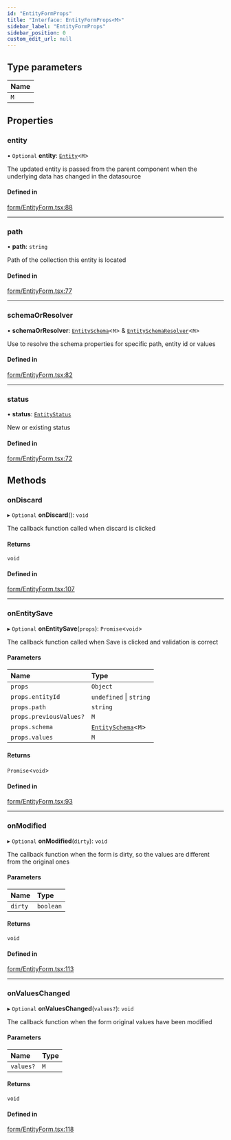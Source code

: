 ```yaml
---
id: "EntityFormProps"
title: "Interface: EntityFormProps<M>"
sidebar_label: "EntityFormProps"
sidebar_position: 0
custom_edit_url: null
---
```


## Type parameters

| Name |
| :------ |
| `M` |

## Properties

### entity

• `Optional` **entity**: [`Entity`](Entity)<`M`\>

The updated entity is passed from the parent component when the underlying data
has changed in the datasource

#### Defined in

[form/EntityForm.tsx:88](https://github.com/Camberi/firecms/blob/2d60fba/src/form/EntityForm.tsx#L88)

___

### path

• **path**: `string`

Path of the collection this entity is located

#### Defined in

[form/EntityForm.tsx:77](https://github.com/Camberi/firecms/blob/2d60fba/src/form/EntityForm.tsx#L77)

___

### schemaOrResolver

• **schemaOrResolver**: [`EntitySchema`](EntitySchema)<`M`\> & [`EntitySchemaResolver`](../types/EntitySchemaResolver)<`M`\>

Use to resolve the schema properties for specific path, entity id or values

#### Defined in

[form/EntityForm.tsx:82](https://github.com/Camberi/firecms/blob/2d60fba/src/form/EntityForm.tsx#L82)

___

### status

• **status**: [`EntityStatus`](../types/EntityStatus)

New or existing status

#### Defined in

[form/EntityForm.tsx:72](https://github.com/Camberi/firecms/blob/2d60fba/src/form/EntityForm.tsx#L72)

## Methods

### onDiscard

▸ `Optional` **onDiscard**(): `void`

The callback function called when discard is clicked

#### Returns

`void`

#### Defined in

[form/EntityForm.tsx:107](https://github.com/Camberi/firecms/blob/2d60fba/src/form/EntityForm.tsx#L107)

___

### onEntitySave

▸ `Optional` **onEntitySave**(`props`): `Promise`<`void`\>

The callback function called when Save is clicked and validation is correct

#### Parameters

| Name | Type |
| :------ | :------ |
| `props` | `Object` |
| `props.entityId` | `undefined` \| `string` |
| `props.path` | `string` |
| `props.previousValues?` | `M` |
| `props.schema` | [`EntitySchema`](EntitySchema)<`M`\> |
| `props.values` | `M` |

#### Returns

`Promise`<`void`\>

#### Defined in

[form/EntityForm.tsx:93](https://github.com/Camberi/firecms/blob/2d60fba/src/form/EntityForm.tsx#L93)

___

### onModified

▸ `Optional` **onModified**(`dirty`): `void`

The callback function when the form is dirty, so the values are different
from the original ones

#### Parameters

| Name | Type |
| :------ | :------ |
| `dirty` | `boolean` |

#### Returns

`void`

#### Defined in

[form/EntityForm.tsx:113](https://github.com/Camberi/firecms/blob/2d60fba/src/form/EntityForm.tsx#L113)

___

### onValuesChanged

▸ `Optional` **onValuesChanged**(`values?`): `void`

The callback function when the form original values have been modified

#### Parameters

| Name | Type |
| :------ | :------ |
| `values?` | `M` |

#### Returns

`void`

#### Defined in

[form/EntityForm.tsx:118](https://github.com/Camberi/firecms/blob/2d60fba/src/form/EntityForm.tsx#L118)
